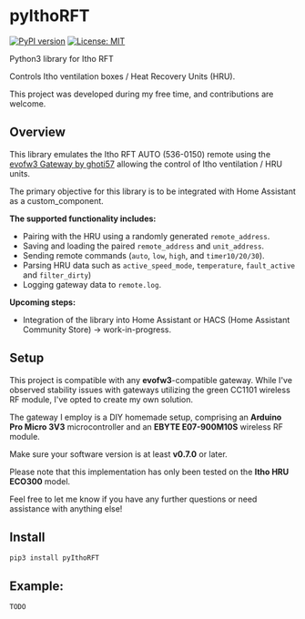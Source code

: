 # pyIthoRFT

[![PyPI version](https://badge.fury.io/py/pyIthoRFT.svg)](https://badge.fury.io/py/pyIthoRFT) 
<a href="https://github.com/ambv/black/blob/master/LICENSE"><img alt="License: MIT" src="https://black.readthedocs.io/en/stable/_static/license.svg"></a>

Python3 library for Itho RFT

Controls Itho ventilation boxes / Heat Recovery Units (HRU).

This project was developed during my free time, and contributions are welcome.

## Overview
This library emulates the Itho RFT AUTO (536-0150) remote using the [evofw3 Gateway by ghoti57](https://github.com/ghoti57/evofw3) allowing the control of Itho ventilation / HRU units.

The primary objective for this library is to be integrated with Home Assistant as a custom_component. 

**The supported functionality includes:**

- Pairing with the HRU using a randomly generated `remote_address`.
- Saving and loading the paired `remote_address` and `unit_address`.
- Sending remote commands (`auto`, `low`, `high`, and `timer10/20/30`).
- Parsing HRU data such as `active_speed_mode`, `temperature`, `fault_active` and `filter_dirty`)
- Logging gateway data to `remote.log`.

**Upcoming steps:**

- Integration of the library into Home Assistant or HACS (Home Assistant Community Store) -> work-in-progress.

## Setup

This project is compatible with any **evofw3**-compatible gateway. While I've observed stability issues with gateways utilizing the green CC1101 wireless RF module, I've opted to create my own solution.

The gateway I employ is a DIY homemade setup, comprising an **Arduino Pro Micro 3V3** microcontroller and an **EBYTE E07-900M10S** wireless RF module.

Make sure your software version is at least **v0.7.0** or later.

Please note that this implementation has only been tested on the **Itho HRU ECO300** model.

Feel free to let me know if you have any further questions or need assistance with anything else!

## Install
```
pip3 install pyIthoRFT
```

## Example:
```
TODO
```
